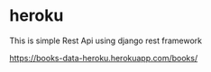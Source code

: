 # heroku
This is simple Rest Api using django rest framework


https://books-data-heroku.herokuapp.com/books/
